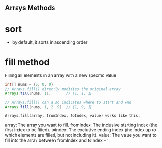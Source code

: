 ## Arrays Methods 
# sort 
- by default, it sorts in ascending order

# fill method 
 Filling all elements in an array with a new specific value

 ```java
int[] nums = {0, 0, 0};
// Arrays.fill() directly modifies the original array
Arrays.fill(nums, 1);   	// {1, 1, 1}

// Arrays.fill() can also indicates where to start and end
Arrays.fill(nums, 1, 2, 9)  // {1, 9, 1}
```
`Arrays.fill(array, fromIndex, toIndex, value) works like this:`

array: The array you want to fill.
fromIndex: The inclusive starting index (the first index to be filled).
toIndex: The exclusive ending index (the index up to which elements are filled, but not including it).
value: The value you want to fill into the array between fromIndex and toIndex - 1.
